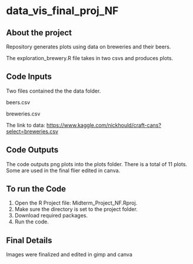 # data_vis_final_proj_NF

## About the project

Repository generates plots using data on breweries and their beers.

The exploration_brewery.R file takes in two csvs and produces plots.

## Code Inputs

Two files contained the the data folder. 

beers.csv

breweries.csv

The link to data: https://www.kaggle.com/nickhould/craft-cans?select=breweries.csv

## Code Outputs

The code outputs png plots into the plots folder. 
There is a total of 11 plots. 
Some are used in the final flier edited in canva.

## To run the Code

 1. Open the R Project file: Midterm_Project_NF.Rproj. 
 2. Make sure the directory is set to the project folder.
 3. Download required packages.
 4. Run the code.

## Final Details

Images were finalized and edited in gimp and canva
